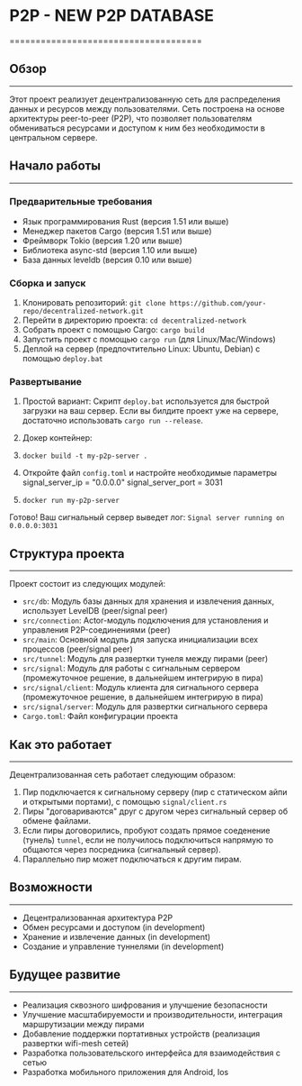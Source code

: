 # P2P - NEW P2P DATABASE
=====================================

## Обзор
------------

Этот проект реализует децентрализованную сеть для распределения данных и ресурсов между пользователями. Сеть построена на основе архитектуры peer-to-peer (P2P), что позволяет пользователям обмениваться ресурсами и доступом к ним без необходимости в центральном сервере.

## Начало работы
---------------

### Предварительные требования

* Язык программирования Rust (версия 1.51 или выше)
* Менеджер пакетов Cargo (версия 1.51 или выше)
* Фреймворк Tokio (версия 1.20 или выше)
* Библиотека async-std (версия 1.10 или выше)
* База данных leveldb (версия 0.10 или выше)

### Сборка и запуск

1. Клонировать репозиторий: `git clone https://github.com/your-repo/decentralized-network.git`
2. Перейти в директорию проекта: `cd decentralized-network`
3. Собрать проект с помощью Cargo: `cargo build`
4. Запустить проект с помощью  `cargo run` (для Linux/Mac/Windows)
5. Деплой на сервер (предпочтительно Linux: Ubuntu, Debian) с помощью `deploy.bat`

### Развертывание

1. Простой вариант:
Скрипт `deploy.bat` используется для быстрой загрузки на ваш сервер.
Если вы билдите проект уже на сервере, достаточно использовать `cargo run --release`.

2. Докер контейнер:
1. `docker build -t my-p2p-server .`
2. Откройте файл `config.toml` и настройте необходимые параметры
signal_server_ip = "0.0.0.0"
signal_server_port = 3031
3. `docker run my-p2p-server`

Готово! Ваш сигнальный сервер выведет лог:
`Signal server running on 0.0.0.0:3031`

## Структура проекта
-------------------

Проект состоит из следующих модулей:

* `src/db`: Модуль базы данных для хранения и извлечения данных, использует LevelDB (peer/signal peer)
* `src/connection`: Actor-модуль подключения для установления и управления P2P-соединениями (peer)
* `src/main`: Основной модуль для запуска инициализации всех процессов (peer/signal peer)
* `src/tunnel`: Модуль для развертки тунеля между пирами (peer)
* `src/signal`: Модуль для работы с сигнальным сервером (промежуточное решение, в дальнейшем интегрирую в пира)
* `src/signal/client`: Модуль клиента для сигнального сервера (промежуточное решение, в дальнейшем интегрирую в пира)
* `src/signal/server`: Модуль для развертки сигнального сервера
* `Cargo.toml`: Файл конфигурации проекта

## Как это работает
----------------

Децентрализованная сеть работает следующим образом:

1. Пир подключается к сигнальному серверу (пир с статическом айпи и открытыми портами), с помощью `signal/client.rs`
2. Пиры "договариваются" друг с другом через сигнальный сервер об обмене файлами.
3. Если пиры договорились, пробуют создать прямое соеденение (тунель) `tunnel`, если не получилось подключиться напрямую то общаются через посредника (сигнальный сервер).
4. Параллельно пир может подключаться к другим пирам.

## Возможности
------------

* Децентрализованная архитектура P2P
* Обмен ресурсами и доступом (in development)
* Хранение и извлечение данных (in development)
* Создание и управление туннелями (in development)

## Будущее развитие
--------------------

* Реализация сквозного шифрования и улучшение безопасности
* Улучшение масштабируемости и производительности, интеграция маршрутизации между пирами
* Добавление поддержки портативных устройств (реализация развертки wifi-mesh сетей)
* Разработка пользовательского интерфейса для взаимодействия с сетью
* Разработка мобильного приложения для Android, Ios